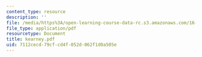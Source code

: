 ```yaml
---
content_type: resource
description: ''
file: /media/https%3A/open-learning-course-data-rc.s3.amazonaws.com/16-355j-software-engineering-concepts-fall-2005/7112cecd79cfcd4f052d062f1d0a505e_kearney.pdf
file_type: application/pdf
resourcetype: Document
title: kearney.pdf
uid: 7112cecd-79cf-cd4f-052d-062f1d0a505e
---
```

